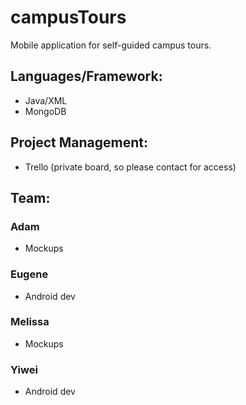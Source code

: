 # campusTours
Mobile application for self-guided campus tours.  

## Languages/Framework:  
- Java/XML  
- MongoDB
  
## Project Management:  
- Trello (private board, so please contact for access)  

## Team:  
### Adam
- Mockups  

### Eugene
- Android dev

### Melissa
- Mockups

### Yiwei
- Android dev



